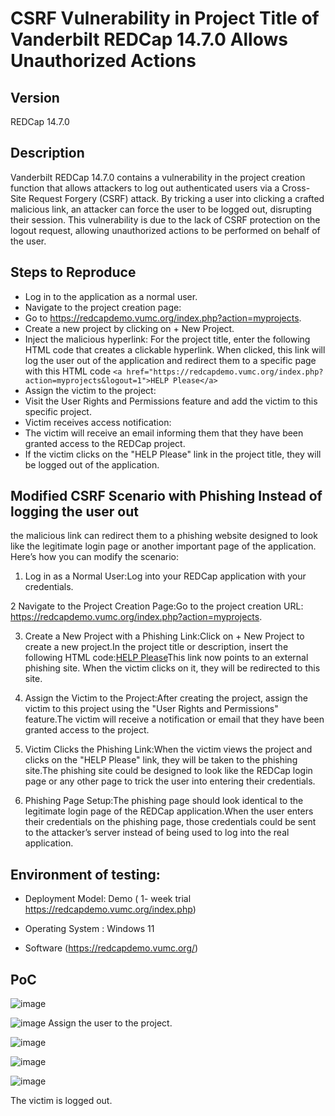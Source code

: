
# CSRF Vulnerability in Project Title of Vanderbilt REDCap 14.7.0 Allows Unauthorized Actions 

## Version

REDCap 14.7.0 

## Description

Vanderbilt REDCap 14.7.0 contains a vulnerability in the project creation function that allows attackers to log out authenticated users via a Cross-Site Request Forgery (CSRF) attack. By tricking a user into clicking a crafted malicious link, an attacker can force the user to be logged out, disrupting their session. This vulnerability is due to the lack of CSRF protection on the logout request, allowing unauthorized actions to be performed on behalf of the user.


## Steps to Reproduce

- Log in to the application as a normal user.
- Navigate to the project creation page:
- Go to https://redcapdemo.vumc.org/index.php?action=myprojects.
- Create a new project by clicking on + New Project.
- Inject the malicious hyperlink:
For the project title, enter the following HTML code that creates a clickable hyperlink. When clicked, this link will log the user out of the application and redirect them to a specific page with this HTML code
``` <a href="https://redcapdemo.vumc.org/index.php?action=myprojects&logout=1">HELP Please</a> ```
- Assign the victim to the project:
- Visit the User Rights and Permissions feature and add the victim to this specific project.
- Victim receives access notification:
- The victim will receive an email informing them that they have been granted access to the REDCap project.
- If the victim clicks on the "HELP Please" link in the project title, they will be logged out of the application.

  
## Modified CSRF Scenario with Phishing Instead of logging the user out

the malicious link can redirect them to a phishing website designed to look like the legitimate login page or another important page of the application. Here’s how you can modify the scenario:

1. Log in as a Normal User:Log into your REDCap application with your credentials.
   
2 Navigate to the Project Creation Page:Go to the project creation URL: https://redcapdemo.vumc.org/index.php?action=myprojects.
   
3. Create a New Project with a Phishing Link:Click on + New Project to create a new project.In the project title or description, insert the following HTML code:<a href="https://yourphishingsite.com">HELP Please</a>This link now points to an external phishing site. When the victim clicks on it, they will be redirected to this site.
   
4. Assign the Victim to the Project:After creating the project, assign the victim to this project using the "User Rights and Permissions" feature.The victim will receive a notification or email that they have been granted access to the project.
   
5. Victim Clicks the Phishing Link:When the victim views the project and clicks on the "HELP Please" link, they will be taken to the phishing site.The phishing site could be designed to look like the REDCap login page or any other page to trick the user into entering their credentials.
   
6. Phishing Page Setup:The phishing page should look identical to the legitimate login page of the REDCap application.When the user enters their credentials on the phishing page, those credentials could be sent to the attacker’s server instead of being used to log into the real application.

## Environment of testing:

- Deployment Model: Demo ( 1- week trial https://redcapdemo.vumc.org/index.php)

- Operating System : Windows 11

- Software (https://redcapdemo.vumc.org/)

## PoC

![image](https://github.com/user-attachments/assets/d0ff44cb-b836-4aa3-8678-db6b33f747b1)


![image](https://github.com/user-attachments/assets/f9ffda10-e21f-4fd7-8238-79484ced4869)
Assign the user to the project.

![image](https://github.com/user-attachments/assets/29220e6d-92ac-4d53-aad5-1e6ac034f759)

![image](https://github.com/user-attachments/assets/4a7952de-fd7b-4d33-a863-d96b6915e240)

![image](https://github.com/user-attachments/assets/fd7beba0-6bd1-4f48-8a13-62650d60ec0a)

The victim is logged out.
